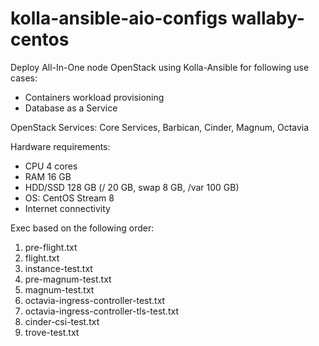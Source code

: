 # kolla-ansible-aio-configs wallaby-centos

Deploy All-In-One node OpenStack using Kolla-Ansible for following use cases:
- Containers workload provisioning
- Database as a Service

OpenStack Services: Core Services, Barbican, Cinder, Magnum, Octavia

Hardware requirements:
- CPU 4 cores
- RAM 16 GB
- HDD/SSD 128 GB (/ 20 GB, swap 8 GB, /var 100 GB)
- OS: CentOS Stream 8
- Internet connectivity

Exec based on the following order:
1. pre-flight.txt
2. flight.txt
3. instance-test.txt
4. pre-magnum-test.txt
5. magnum-test.txt
6. octavia-ingress-controller-test.txt
7. octavia-ingress-controller-tls-test.txt
8. cinder-csi-test.txt
9. trove-test.txt